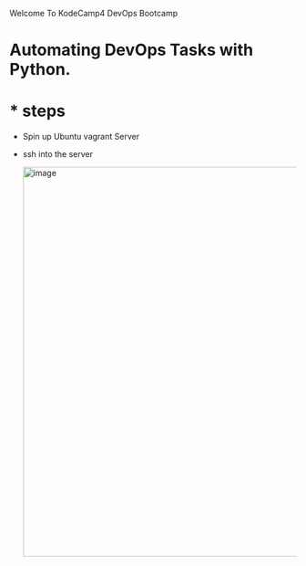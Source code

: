 Welcome To KodeCamp4 DevOps Bootcamp

# Automating DevOps Tasks with Python.

# * steps

- Spin up Ubuntu vagrant Server
- ssh into the server
 
  <img width="683" alt="image" src="https://github.com/Benn1440/KodeCamp-04repo/assets/67696393/2933812b-72ff-449f-99a7-da001fd6458a">

